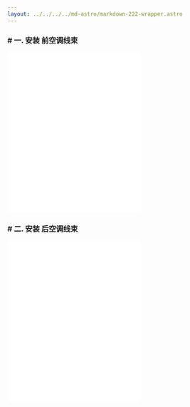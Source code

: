 ```yaml
---
layout: ../../../../md-astro/markdown-222-wrapper.astro
---
```


### # 一. 安装 前空调线束

<iframe src="//player.bilibili.com/player.html?isOutside=true&aid=112731248135959&bvid=BV1bQh8eBEj9&cid=500001605298473&p=1"
height="360"
autoplay=0
scrolling="no" border="0" frameborder="no" framespacing="0" allowfullscreen="true"></iframe>

### # 二. 安装 后空调线束

<iframe src="//player.bilibili.com/player.html?isOutside=true&aid=112731248199795&bvid=BV1UQh8eBESq&cid=500001605300613&p=1"
height="360"
autoplay=0
scrolling="no" border="0" frameborder="no" framespacing="0" allowfullscreen="true"></iframe>